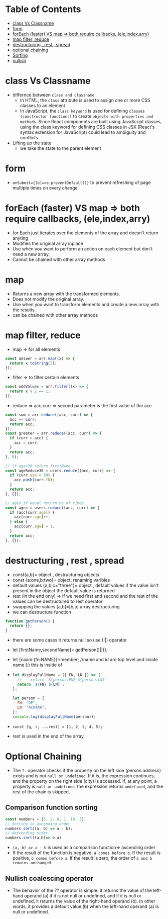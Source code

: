 # Table of Contents
- [class Vs Classname](#class-vs-classname)
- [form](#form)
- [forEach (faster) VS map =\> both require callbacks, (ele,index,arry)](#foreach-faster-vs-map--both-require-callbacks-eleindexarry)
- [map filter, reduce](#map-filter-reduce)
- [destructuring , rest , spread](#destructuring--rest--spread)
- [optional chaining](#optional-chaining)
- [Sorting](#comparison-function-sorting)
- [nullish](#nullish-coalescing-operator)

# class Vs Classname
- differnce between `class and classname`
  - In HTML, the `class` attribute is used to assign one or more CSS classes to an element
  - In JavaScript, the `class keyword` is used for defining `classes (constructor functions)` to create `objects with properties and methods`. Since React components are built using JavaScript classes, using the class keyword for defining CSS classes in JSX (React's syntax extension for JavaScript) could lead to ambiguity and conflicts.
- Lifting up the state
  - we take the state to the parent element


# form

- `onSubmit={(e)=>e.preventDefault()}` to prevent refreshing of page multiple times on every change

# forEach (faster) VS map => both require callbacks, (ele,index,arry)
- for Each just iterates over the elements of the array and doesn't return anyting
- Modifies the original array inplace
- Use when you want to perform an action on each element but don't need a new array.
- Cannot be chained with other array methods
# map
- Returns a new array with the transformed elements.
- Does not modify the original array.
- Use when you want to transform elements and create a new array with the results.
- can be chained with other array methods
# map filter, reduce

- map => for all elements

```js
const answer = arr.map((x) => {
  return x.toString(2);
});
```

- filter => to filter certain elements

```js
const oddValues = arr.filter((x) => {
  return x % 2 == 1;
});
```

- reduce => acc,curr => second parameter is the first value of the acc

```js
const sum = arr.reduce((acc, curr) => {
  acc += curr;
  return acc;
});
const greater = arr.reduce((acc, curr) => {
  if (curr > acc) {
    acc = curr;
  }
  return acc;
}, 0);

// if age<30 return firstName
const ageReduce30 = users.reduce((acc, curr) => {
  if (curr.age < 30) {
    acc.push(curr.fN);
  }
  return acc;
}, []);

// ages if equal return no of times
const ages = users.reduce((acc, curr) => {
  if (acc[curr.age]) {
    acc[curr.age]++;
  } else {
    acc[curr.age] = 1;
  }
  return acc;
}, {});
```

# destructuring , rest , spread

- const{a,b}= object , destructuring objects
- const {a:one,b:two}= object, renaming varibles
- default values {a,b,c="three"}= object , default values if the value isn't present in the object the default value is returned
- rest (in the end only) => if we need first and second and the rest of the values can be destructured to rest operator
- swapping the values [a,b]=[b,a] array destructuring
- we can destructure function

```js
function getPerson() {
  return {};
}
```

- there are some cases it returns null so use (||) operator
- let [firstName,secondName]= getPerson()||{};
- let {naam:{fn:NAME}}=member; //name and id are top level and inside name (:) this is inside of
- ```js
  let displayFullName = ({ FN, LN }) => {
    //    return `${person.FN} ${person.LN}`
    return `${FN} ${LN}`;
  };

  let person = {
    FN: "DP",
    LN: "ACHANA",
  };
  console.log(displayFullName(person));
  ```

- `const [q, r, ...rest] = [1, 2, 3, 4, 5];`
- rest is used in the end of the array
# Optional Chaining
- The `?.` operator checks if the property on the left side (person.address) exists and is not `null or undefined`. If it is, the expression continues, and the property on the right side (city) is accessed. If, at any point, a property is `null or undefined`, the expression returns `undefined`, and the rest of the chain is skipped.



## Comparison function sorting
```js
const numbers = [5, 2, 8, 1, 10, 3];
// Sorting in ascending order
numbers.sort((a, b) => a - b);
// descending order
numbers.sort((a,b)=> b-a)
```
-  `(a, b) => a - b` is used as a comparison function=> ascending order  
-  If the result of the function is negative, `a comes before b`. If the result is positive, `b comes before a`. If the result is zero, the order of `a and b remains unchanged.`
## Nullish coalescing operator
- The behavior of the ?? operator is simple: it returns the value of the left-hand operand (a) if it is not null or undefined, and if it is null or undefined, it returns the value of the right-hand operand (b). In other words, it provides a default value (b) when the left-hand operand (a) is null or undefined.
